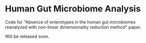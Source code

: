 # Human Gut Microbiome Analysis
Code for "Absence of enterotypes in the human gut microbiomes reanalyzed with non-linear dimensionality reduction method" paper.

Will be released soon.
